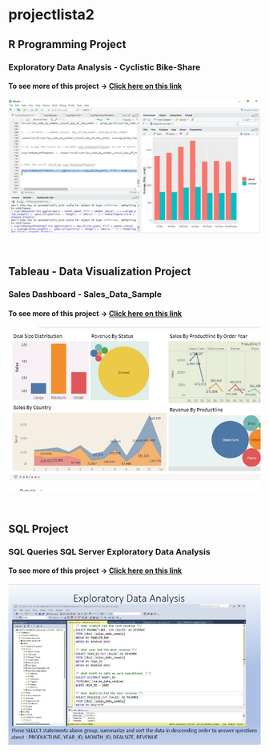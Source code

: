 # projectlista2


## R Programming  Project

### Exploratory Data Analysis - Cyclistic Bike-Share 

#### To see more of this project -> [Click here on this link](https://www.kaggle.com/code/brigitei/case-study-data-analytics-v1)

![project1](https://github.com/delbri8w/resgimprj2/blob/main/rdatapart23b.jpg)

&nbsp;

## Tableau - Data Visualization  Project

###  Sales Dashboard - Sales_Data_Sample
#### To see more of this project -> [Click here on this link](https://public.tableau.com/app/profile/brigite.inevil)

![project2](https://github.com/delbri8w/resgimprj2/blob/main/dvizatableauproject2.jpg)


&nbsp;

## SQL Project

###  SQL Queries  SQL Server  Exploratory Data Analysis 

#### To see more of this project -> [Click here on this link](https://1drv.ms/b/s!Ag4Ghq9XPtYbhFRY9QDyGOjpJV_s?e=zkLf7Q)

![project3](https://github.com/delbri8w/resgimprj2/blob/main/sedaqlsalesdataproject2.jpg)


